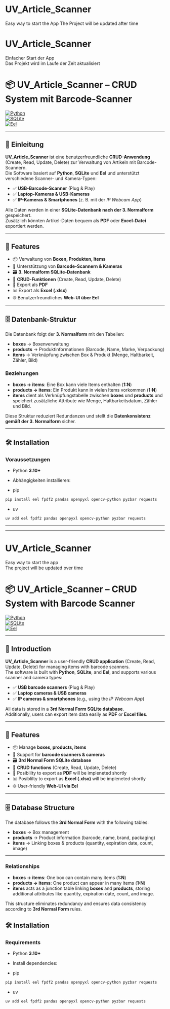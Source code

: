 # UV_Article_Scanner
Easy way to start the App
The Project will be updated after time


# UV_Article_Scanner
Einfacher Start der App  
Das Projekt wird im Laufe der Zeit aktualisiert

# 📦 UV_Article_Scanner – CRUD System mit Barcode-Scanner

[![Python](https://img.shields.io/badge/Python-3.10%2B-blue.svg)](https://www.python.org/)  
[![SQLite](https://img.shields.io/badge/Database-SQLite-lightgrey.svg)](https://www.sqlite.org/)  
[![Eel](https://img.shields.io/badge/Framework-Eel-green.svg)](https://github.com/ChrisKnott/Eel)  


---

## 📖 Einleitung 

**UV_Article_Scanner** ist eine benutzerfreundliche **CRUD-Anwendung** (Create, Read, Update, Delete) zur Verwaltung von Artikeln mit Barcode-Scannern.  
Die Software basiert auf **Python**, **SQLite** und **Eel** und unterstützt verschiedene Scanner- und Kamera-Typen:

- ✅ **USB-Barcode-Scanner** (Plug & Play)  
- ✅ **Laptop-Kameras & USB-Kameras**  
- ✅ **IP-Kameras & Smartphones** (z. B. mit der *IP Webcam App*)  

Alle Daten werden in einer **SQLite-Datenbank nach der 3. Normalform** gespeichert.  
Zusätzlich könnten Artikel-Daten bequem als **PDF** oder **Excel-Datei** exportiert werden.  

---

## 🚀 Features 

- 📦 Verwaltung von **Boxen, Produkten, Items**  
- 🔎 Unterstützung von **Barcode-Scannern & Kameras**  
- 🗃 **3. Normalform SQLite-Datenbank**  
- 📝 **CRUD-Funktionen** (Create, Read, Update, Delete)  
- 📑 Export als **PDF**  
- 📊 Export als **Excel (.xlsx)**  
- 🌐 Benutzerfreundliches **Web-UI über Eel**

---

## 🗄 Datenbank-Struktur 

Die Datenbank folgt der **3. Normalform** mit den Tabellen:

- **boxes** → Boxenverwaltung  
- **products** → Produktinformationen (Barcode, Name, Marke, Verpackung)  
- **items** → Verknüpfung zwischen Box & Produkt (Menge, Haltbarkeit, Zähler, Bild)

### Beziehungen

- **boxes → items**: Eine Box kann viele Items enthalten (**1:N**)  
- **products → items**: Ein Produkt kann in vielen Items vorkommen (**1:N**)  
- **items** dient als Verknüpfungstabelle zwischen **boxes** und **products** und speichert zusätzliche Attribute wie Menge, Haltbarkeitsdatum, Zähler und Bild.  

Diese Struktur reduziert Redundanzen und stellt die **Datenkonsistenz gemäß der 3. Normalform** sicher.

---

## 🛠 Installation 

### Voraussetzungen
- Python **3.10+**
- Abhängigkeiten installieren:
  
- pip
```bash
pip install eel fpdf2 pandas openpyxl opencv-python pyzbar requests
```
- uv
```bash
uv add eel fpdf2 pandas openpyxl opencv-python pyzbar requests
```


---
---

# UV_Article_Scanner
Easy way to start the app  
The project will be updated over time

# 📦 UV_Article_Scanner – CRUD System with Barcode Scanner

[![Python](https://img.shields.io/badge/Python-3.10%2B-blue.svg)](https://www.python.org/)  
[![SQLite](https://img.shields.io/badge/Database-SQLite-lightgrey.svg)](https://www.sqlite.org/)  
[![Eel](https://img.shields.io/badge/Framework-Eel-green.svg)](https://github.com/ChrisKnott/Eel) 

---

## 📖 Introduction 

**UV_Article_Scanner** is a user-friendly **CRUD application** (Create, Read, Update, Delete) for managing items with barcode scanners.  
The software is built with **Python**, **SQLite**, and **Eel**, and supports various scanner and camera types:

- ✅ **USB barcode scanners** (Plug & Play)  
- ✅ **Laptop cameras & USB cameras**  
- ✅ **IP cameras & smartphones** (e.g., using the *IP Webcam App*)  

All data is stored in a **3rd Normal Form SQLite database**.  
Additionally, users can export item data easily as **PDF** or **Excel files**.  

---

## 🚀 Features

- 📦 Manage **boxes, products, items**  
- 🔎 Support for **barcode scanners & cameras**  
- 🗃 **3rd Normal Form SQLite database**  
- 📝 **CRUD functions** (Create, Read, Update, Delete)  
- 📑 Posiblilty to export as **PDF**  will be impleneted shortly 
- 📊 Posiblilty to export as **Excel (.xlsx)** will be impleneted shortly 
- 🌐 User-friendly **Web-UI via Eel**

---

## 🗄 Database Structure 

The database follows the **3rd Normal Form** with the following tables:

- **boxes** → Box management  
- **products** → Product information (barcode, name, brand, packaging)  
- **items** → Linking boxes & products (quantity, expiration date, count, image)  

---
### Relationships

- **boxes → items**: One box can contain many items (**1:N**)  
- **products → items**: One product can appear in many items (**1:N**)  
- **items** acts as a junction table linking **boxes** and **products**, storing additional attributes like quantity, expiration date, count, and image.  

This structure eliminates redundancy and ensures data consistency according to **3rd Normal Form** rules.





## 🛠 Installation

### Requirements
- Python **3.10+**
- Install dependencies:
  
- pip
```bash
pip install eel fpdf2 pandas openpyxl opencv-python pyzbar requests
```
- uv
```bash
uv add eel fpdf2 pandas openpyxl opencv-python pyzbar requests
```



